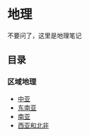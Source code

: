 # 地理

不要问了，这里是地理笔记

## 目录

### 区域地理

- [中亚](中亚.md)
- [东南亚](东南亚.md)
- [南亚](南亚.md)
- [西亚和北非](西亚和北非.md)

